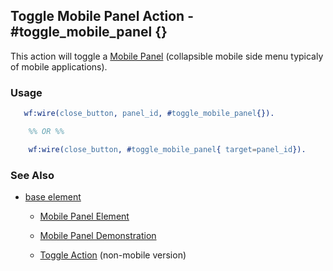 

## Toggle Mobile Panel Action - #toggle_mobile_panel {}

  This action will toggle a [Mobile Panel](mobile_panel.md)
  (collapsible mobile side menu typicaly of mobile applications).

### Usage

```erlang
   wf:wire(close_button, panel_id, #toggle_mobile_panel{}).

	%% OR %%

	wf:wire(close_button, #toggle_mobile_panel{ target=panel_id}).

```

### See Also

 *  [base element](./action_base.md)

	*  [Mobile Panel Element](mobile_panel.md)

	*  [Mobile Panel Demonstration](/demos/mobile_panel)

	*  [Toggle Action](toggle.md) (non-mobile version)
